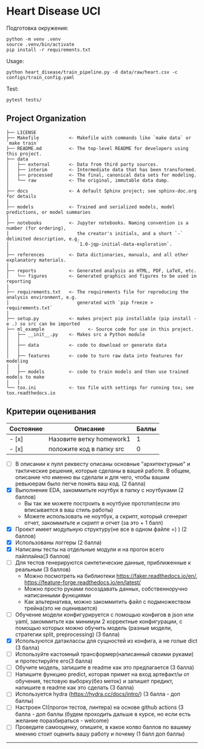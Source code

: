 Heart Disease UCI
==============================

Подготовка окружения: 
~~~
python -m venv .venv
source .venv/bin/activate
pip install -r requirements.txt
~~~
Usage:
~~~
python heart_disease/train_pipeline.py -d data/raw/heart.csv -c configs/train_config.yaml
~~~
Test:
~~~
pytest tests/
~~~

Project Organization
------------

    ├── LICENSE
    ├── Makefile           <- Makefile with commands like `make data` or `make train`
    ├── README.md          <- The top-level README for developers using this project.
    ├── data
    │   ├── external       <- Data from third party sources.
    │   ├── interim        <- Intermediate data that has been transformed.
    │   ├── processed      <- The final, canonical data sets for modeling.
    │   └── raw            <- The original, immutable data dump.
    │
    ├── docs               <- A default Sphinx project; see sphinx-doc.org for details
    │
    ├── models             <- Trained and serialized models, model predictions, or model summaries
    │
    ├── notebooks          <- Jupyter notebooks. Naming convention is a number (for ordering),
    │                         the creator's initials, and a short `-` delimited description, e.g.
    │                         `1.0-jqp-initial-data-exploration`.
    │
    ├── references         <- Data dictionaries, manuals, and all other explanatory materials.
    │
    ├── reports            <- Generated analysis as HTML, PDF, LaTeX, etc.
    │   └── figures        <- Generated graphics and figures to be used in reporting
    │
    ├── requirements.txt   <- The requirements file for reproducing the analysis environment, e.g.
    │                         generated with `pip freeze > requirements.txt`
    │
    ├── setup.py           <- makes project pip installable (pip install -e .) so src can be imported
    ├── ml_example                <- Source code for use in this project.
    │   ├── __init__.py    <- Makes src a Python module
    │   │
    │   ├── data           <- code to download or generate data
    │   │
    │   ├── features       <- code to turn raw data into features for modeling
    │   │
    │   ├── models         <- code to train models and then use trained models to make
    │   │
    └── tox.ini            <- tox file with settings for running tox; see tox.readthedocs.io


Критерии оценивания
------------
Cостояние | Описание | Баллы |
--- | --- | ---
- [x]| Назовите ветку homework1 | 1
- [x]| положите код в папку src | 0
- [ ] В описании к пулл реквесту описаны основные "архитектурные" и тактические решения, которые сделаны в вашей работе. В общем, описание что именно вы сделали и для чего, чтобы вашим ревьюерам было легче понять ваш код. (2 балла)
- [x] Выполнение EDA, закоммитьте ноутбук в папку с ноутбуками (2 баллов)
    - Вы так же можете построить в ноутбуке прототип(если это вписывается в ваш стиль работы)
    - Можете использовать не ноутбук, а скрипт, который сгенерит отчет, закоммитьте и скрипт и отчет (за это + 1 балл)
- [x]  Проект имеет модульную структуру(не все в одном файле =) ) (2 баллов)
- [x] Использованы логгеры (2 балла)
- [x] Написаны тесты на отдельные модули и на прогон всего пайплайна(3 баллов)
- [ ] Для тестов генерируются синтетические данные, приближенные к реальным (3 баллов)
    - Можно посмотреть на библиотеки https://faker.readthedocs.io/en/, https://feature-forge.readthedocs.io/en/latest/
    - Можно просто руками посоздавать данных, собственноручно написанными функциями
    - Как альтернатива, можно закоммитить файл с подмножеством трейна(это не оценивается) 
- [ ] Обучение модели конфигурируется с помощью конфигов в json или yaml, закоммитьте как минимум 2 корректные конфигурации, с помощью которых можно обучить модель (разные модели, стратегии split, preprocessing) (3 балла)
- [x] Используются датаклассы для сущностей из конфига, а не голые dict (3 балла) 
- [ ] Используйте кастомный трансформер(написанный своими руками) и протестируйте его(3 балла)
- [ ] Обучите модель, запишите в readme как это предлагается (3 балла)
- [ ] Напишите функцию predict, которая примет на вход артефакт/ы от обучения, тестовую выборку(без меток) и запишет предикт, напишите в readme как это сделать (3 балла)  
- [ ] Используется hydra  (https://hydra.cc/docs/intro/) (3 балла - доп баллы)
- [ ] Настроен CI(прогон тестов, линтера) на основе github actions  (3 балла - доп баллы (будем проходить дальше в курсе, но если есть желание поразбираться - welcome)
- [ ] Проведите самооценку, опишите, в какое колво баллов по вашему мнению стоит оценить вашу работу и почему (1 балл доп баллы)
------------
